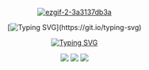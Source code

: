 <div align="center">


[![ezgif-2-3a3137db3a](https://github.com/user-attachments/assets/8db6f791-db45-4e39-a95a-6be6a788dd22)](https://youtu.be/p_CYzC-kNkQ)

[![Typing SVG](https://readme-typing-svg.demolab.com?font=Fira+Code&size=15&letterSpacing=-0.em&duration=3000&pause=1500&color=F6F0E9&center=true&vCenter=true&multiline=true&width=490&lines=yet+no+matter+what+came%2C+he+would+not+look+away.+;to+do+so+would+be+admitting+defeat.)](https://git.io/typing-svg)

[![Typing SVG](https://readme-typing-svg.demolab.com?font=Fira+Code&size=15&duration=1000&color=94381C&background=FF00001D&center=true&vCenter=true&multiline=true&repeat=false&width=150&height=35&lines=miko+/+mik)](https://git.io/typing-svg)

[![](https://readme-typing-svg.demolab.com?font=Fira+Code&size=15&duration=1000&color=94381C&background=FF000000&center=true&vCenter=true&multiline=true&repeat=false&width=150&height=35&lines=rentry)](https://rentry.org/hail2thethief) [![](https://readme-typing-svg.demolab.com?font=Fira+Code&size=15&duration=1000&color=94381C&background=FF000000&center=true&vCenter=true&multiline=true&repeat=false&width=150&height=35&lines=strawpage)](https://mikijima.straw.page) [![](https://readme-typing-svg.demolab.com?font=Fira+Code&size=15&duration=1000&color=94381C&background=FF000000&center=true&vCenter=true&multiline=true&repeat=false&width=150&height=35&lines=more)](https://guns.lol/togainunochi)
